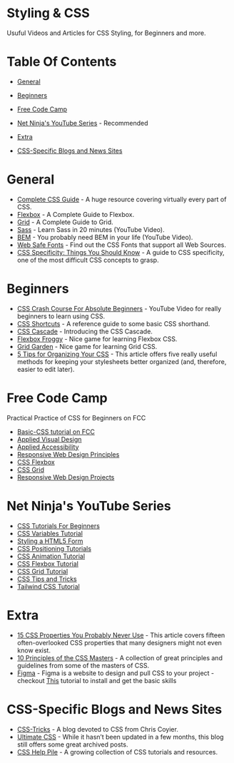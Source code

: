 # Styling & CSS 
Usuful Videos and Articles for CSS Styling, for Beginners and more.

# Table Of Contents

* [General](#General) 

* [Beginners](#Beginners)

* [Free Code Camp](#Free-Code-Camp)

* [Net Ninja's YouTube Series](#Net-Ninja's-YouTube-Series) - Recommended

* [Extra](#Extra)

* [CSS-Specific Blogs and News Sites](#CSS-Specific-Blogs-and-News-Sites)


# General
* [Complete CSS Guide](https://www.westciv.com/style_master/academy/css_tutorial/) - A huge resource covering virtually every part of CSS.
* [Flexbox](https://css-tricks.com/snippets/css/a-guide-to-flexbox/) - A Complete Guide to Flexbox.
* [Grid](https://css-tricks.com/snippets/css/complete-guide-grid/) - A Complete Guide to Grid.
* [Sass](https://www.youtube.com/watch?v=Zz6eOVaaelI&t=558s) - Learn Sass in 20 minutes (YouTube Video).
* [BEM](https://www.youtube.com/watch?v=er1JEDuPbZQ&t=826s) - You probably need BEM in your life (YouTube Video).
* [Web Safe Fonts](https://www.w3schools.com/cssref/css_websafe_fonts.asp) - Find out the CSS Fonts that support all Web Sources.
* [CSS Specificity: Things You Should Know](https://www.smashingmagazine.com/2007/07/css-specificity-things-you-should-know/) -  A guide to CSS specificity, one of the most difficult CSS concepts to grasp.


# Beginners
* [CSS Crash Course For Absolute Beginners](https://www.youtube.com/watch?v=yfoY53QXEnI) - YouTube Video for really beginners to learn using CSS.
* [CSS Shortcuts](http://www.tech-evangelist.com/2008/08/23/css-shortcuts/) - A reference guide to some basic CSS shorthand.
* [CSS Cascade](https://developer.mozilla.org/en-US/docs/Web/CSS/Cascade) - Introducing the CSS Cascade.
* [Flexbox Froggy](https://flexboxfroggy.com/) - Nice game for learning Flexbox CSS.
* [Grid Garden](https://cssgridgarden.com/#he) - Nice game for learning Grid CSS.
* [5 Tips for Organizing Your CSS](https://erraticwisdom.com/2006/01/18/5-tips-for-organizing-your-css) - This article offers five really useful methods for keeping your stylesheets better organized (and, therefore, easier to edit later).


# Free Code Camp 
Practical Practice of CSS for Beginners on FCC
* [Basic-CSS tutorial on FCC](https://www.freecodecamp.org/learn/responsive-web-design/basic-css/) 
* [Applied Visual Design](https://www.freecodecamp.org/learn/responsive-web-design/applied-visual-design/)
* [Applied Accessibility](https://www.freecodecamp.org/learn/responsive-web-design/applied-accessibility/)
* [Responsive Web Design Principles](https://www.freecodecamp.org/learn/responsive-web-design/responsive-web-design-principles/)
* [CSS Flexbox](https://www.freecodecamp.org/learn/responsive-web-design/css-flexbox/)
* [CSS Grid](https://www.freecodecamp.org/learn/responsive-web-design/css-grid/)
* [Responsive Web Design Projects](https://www.freecodecamp.org/learn/responsive-web-design/responsive-web-design-projects/)


# Net Ninja's YouTube Series
* [CSS Tutorials For Beginners](https://www.youtube.com/watch?v=I9XRrlOOazo&list=PL4cUxeGkcC9gQeDH6xYhmO-db2mhoTSrT)
* [CSS Variables Tutorial](https://www.youtube.com/watch?v=8Yum7EQgadM&list=PL4cUxeGkcC9ii5PB2UMyYH7QFZWfGnVgZ)
* [Styling a HTML5 Form](https://www.youtube.com/watch?v=HiHHvTcHiEk&list=PL4cUxeGkcC9g5_p_BVUGWykHfqx6bb7qK)
* [CSS Positioning Tutorials](https://www.youtube.com/watch?v=7ZXsPj43heo&list=PL4cUxeGkcC9hudKGi5o5UiWuTAGbxiLTh)
* [CSS Animation Tutorial](https://www.youtube.com/watch?v=jgw82b5Y2MU&list=PL4cUxeGkcC9iGYgmEd2dm3zAKzyCGDtM5)
* [CSS Flexbox Tutorial](https://www.youtube.com/watch?v=Y8zMYaD1bz0&list=PL4cUxeGkcC9i3FXJSUfmsNOx8E7u6UuhG)
* [CSS Grid Tutorial](https://www.youtube.com/watch?v=x7tLPhnA06w&list=PL4cUxeGkcC9itC4TxYMzFCfveyutyPOCY)
* [CSS Tips and Tricks](https://www.youtube.com/watch?v=B9OZkATMbag&list=PL4cUxeGkcC9htzG9o-QzCTsGMbmfuF4kk)
* [Tailwind CSS Tutorial](https://www.youtube.com/watch?v=bxmDnn7lrnk&list=PL4cUxeGkcC9gpXORlEHjc5bgnIi5HEGhw)

# Extra
* [15 CSS Properties You Probably Never Use](https://moz.com/blog/css-properties-you-probably-never-use) - This article covers fifteen often-overlooked CSS properties that many designers might not even know exist.
* [10 Principles of the CSS Masters](https://code.tutsplus.com/tutorials/10-principles-of-the-css-masters--net-541) - A collection of great principles and guidelines from some of the masters of CSS.
* [Figma](https://www.figma.com/) - Figma is a website to design and pull CSS to your project - checkout [This](https://www.youtube.com/watch?v=4W4LvJnNegA&t=2037s) tutorial to install and get the basic skills

# CSS-Specific Blogs and News Sites
* [CSS-Tricks](https://css-tricks.com/) - A blog devoted to CSS from Chris Coyier.
* [Ultimate CSS](http://www.ultimatecss.net/) -  While it hasn’t been updated in a few months, this blog still offers some great archived posts.
* [CSS Help Pile](http://www.artypapers.com/csshelppile/) - A growing collection of CSS tutorials and resources.